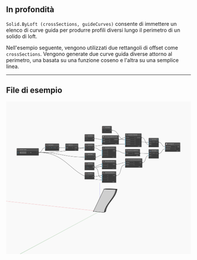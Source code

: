 <!--- Autodesk.DesignScript.Geometry.Solid.ByLoft(crossSections, guideCurves) --->
<!--- L2FVRQ5TN5PVLYNQW2GAMUC7ERMJJMQS7TSOYXVL75IED5KQPCPQ --->
## In profondità
`Solid.ByLoft (crossSections, guideCurves)` consente di immettere un elenco di curve guida per produrre profili diversi lungo il perimetro di un solido di loft.

Nell'esempio seguente, vengono utilizzati due rettangoli di offset come `crossSections`. Vengono generate due curve guida diverse attorno al perimetro, una basata su una funzione coseno e l'altra su una semplice linea.

___
## File di esempio

![ByLoft (crossSections, guideCurves)](./L2FVRQ5TN5PVLYNQW2GAMUC7ERMJJMQS7TSOYXVL75IED5KQPCPQ_img.jpg)

